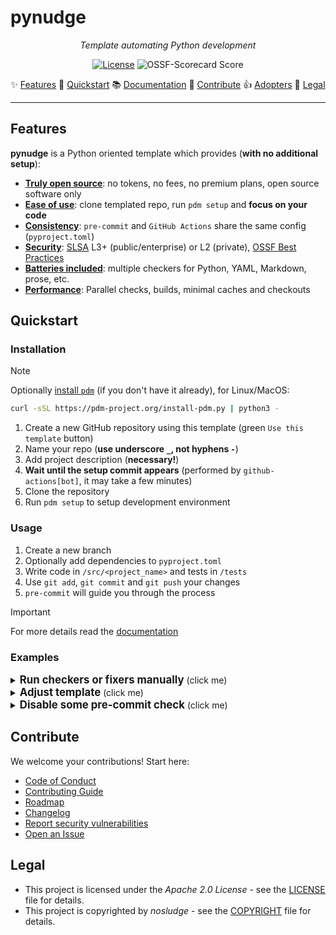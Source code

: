 <!--
SPDX-FileCopyrightText: © 2025 nosludge <https://github.com/nosludge>
SPDX-FileContributor: szymonmaszke <github@maszke.co>

SPDX-License-Identifier: Apache-2.0
-->

# pynudge

<!-- vale off -->
<p align="center">
    <em>Template automating Python development</em>
</p>

<div align="center">

 <a href="https://opensource.org/licenses/Apache-2.0">![License](https://img.shields.io/badge/License-Apache_2.0-blue?style=for-the-badge)</a>
 <a>
 ![OSSF-Scorecard Score](https://img.shields.io/ossf-scorecard/github.com/nosludge/lintease?style=for-the-badge&label=OSSF)
 </a>

</div>

<p align="center">
✨ <a href="features">Features</a>
🚀 <a href="quickstart">Quickstart</a>
📚 <a href="https://opennudge.github.io/pynudge">Documentation</a>
🤝 <a href="contribute">Contribute</a>
👍 <a href="https://github.com/nosludge/lintease/blob/main/ADOPTERS.md">Adopters</a>
📜 <a href="legal">Legal</a>
</p>
<!-- vale on -->

---

## Features

__pynudge__ is a Python oriented template which provides (__with no additional setup__):

- [__Truly open source__](https://opennudge.github.io/pynudge/quickstart/usage):
    no tokens, no fees, no premium plans, open source software only
- [__Ease of use__](https://opennudge.github.io/pynudge/quickstart/usage):
    clone templated repo, run `pdm setup` and __focus on your code__
- [__Consistency__](https://opennudge.github.io/pynudge/adjusting_template):
    `pre-commit` and `GitHub Actions` share the same config (`pyproject.toml`)
- [__Security__](https://opennudge.github.io/pynudge/security):
    [SLSA](https://slsa.dev/) L3+ (public/enterprise) or L2 (private),
    [OSSF Best Practices](https://github.com/ossf/scorecard)
- [__Batteries included__](https://opennudge.github.io/pynudge/features):
    multiple checkers for Python, YAML, Markdown, prose, etc.
- [__Performance__](https://opennudge.github.io/pynudge/pipelines):
    Parallel checks, builds, minimal caches and checkouts

## Quickstart

### Installation

> [!NOTE]
> Optionally [install `pdm`](https://pdm-project.org/en/latest/#recommended-installation-method)
(if you don't have it already), for Linux/MacOS:

```sh
curl -sSL https://pdm-project.org/install-pdm.py | python3 -
```

1. Create a new GitHub repository using this template (green `Use this template` button)
2. Name your repo (__use underscore `_`, not hyphens `-`__)
3. Add project description (__necessary!__)
4. __Wait until the setup commit appears__
    (performed by `github-actions[bot]`, it may take a few minutes)
5. Clone the repository
6. Run `pdm setup` to setup development environment

### Usage

1. Create a new branch
2. Optionally add dependencies to `pyproject.toml`
3. Write code in `/src/<project_name>` and tests in `/tests`
4. Use `git add`, `git commit` and `git push` your changes
5. `pre-commit` will guide you through the process

> [!IMPORTANT]
> For more details read the [documentation](https://opennudge.github.io/pynudge)

### Examples

<details>
  <summary><b><big>Run checkers or fixers manually</big></b> (click me)</summary>
&nbsp;

```sh
> pdm check-<group> # pdm fix-<group>
```

See [groups documentation](https://opennudge.github.io/pynudge) for more details.

Note that all `check` and `fix` commands are grouped for your convenience:

```sh
> pdm check-all # pdm fix-all
```

</details>

<details>
  <summary><b><big>Adjust template</big></b> (click me)</summary>
&nbsp;

> Most of the adjustments can be done by __only editing `pyproject.toml`__

Common changes to `pyproject.toml`:

- Add dev dependencies under `[dependency-groups]`
(everything is named `dev-<group>`)
- Modify `[tool.pdm.scripts]` for custom command
(`check-<group>` or `fix-<group>`, the latter modifies files)
- Use `[tool.<name>]` for specific tool configuration (see [details]())

> __Adjusting these sections will affect `pre-commit` and `GitHub Actions`__

</details>

<details>
  <summary><b><big>Disable some pre-commit check</big></b> (click me)</summary>
&nbsp;

> Disabling checks should be done cautiously!

`pre-commit` checks are defined in `.pre-commit-config.yaml`.

Disable a check using `SKIP` environment variable:

```sh
SKIP='<group1>,<group2>` git commit -m <message>
```

For details, refer to the `id` fields in `.pre-commit-config.yaml`.

> Some commands have both `<group>-fix` and `<group>-check`
for different actions

</details>

## Contribute

We welcome your contributions! Start here:

- [Code of Conduct](CODE_OF_CONDUCT.md)
- [Contributing Guide](CONTRIBUTING.md)
- [Roadmap](ROADMAP.md)
- [Changelog](CHANGELOG.md)
- [Report security vulnerabilities](SECURITY.md)
- [Open an Issue](https://github.com/nosludge/lintease/issues)

## Legal

- This project is licensed under the _Apache 2.0 License_ - see
  the [LICENSE](LICENSE.md) file for details.
- This project is copyrighted by _nosludge_ - see
  the [COPYRIGHT](https://github.com/nosludge/lintease/blob/main/COPYRIGHT.txt)
  file for details.
